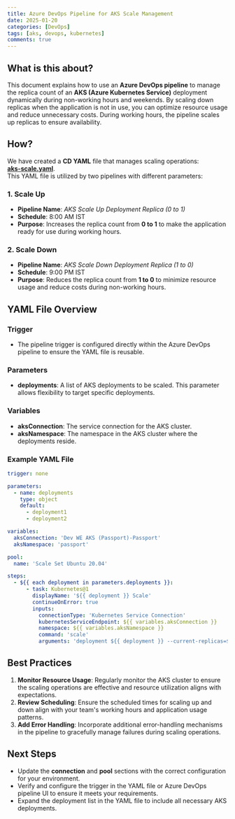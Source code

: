 ```yaml
---
title: Azure DevOps Pipeline for AKS Scale Management
date: 2025-01-20
categories: [DevOps]
tags: [aks, devops, kubernetes]
comments: true
---
```


## What is this about?

This document explains how to use an **Azure DevOps pipeline** to manage the replica count of an **AKS (Azure Kubernetes Service)** deployment dynamically during non-working hours and weekends. By scaling down replicas when the application is not in use, you can optimize resource usage and reduce unnecessary costs. During working hours, the pipeline scales up replicas to ensure availability.

## How?

We have created a **CD YAML** file that manages scaling operations:  
**[aks-scale.yaml](https://dev.azure.com/euromonitor/Passport/_git/DevOps?path=/pipelines/scheduled/aks-scale.yaml)**.  
This YAML file is utilized by two pipelines with different parameters:

### 1. **Scale Up**

- **Pipeline Name**: *AKS Scale Up Deployment Replica (0 to 1)*
- **Schedule**: 8:00 AM IST
- **Purpose**: Increases the replica count from **0 to 1** to make the application ready for use during working hours.

### 2. **Scale Down**

- **Pipeline Name**: *AKS Scale Down Deployment Replica (1 to 0)*
- **Schedule**: 9:00 PM IST
- **Purpose**: Reduces the replica count from **1 to 0** to minimize resource usage and reduce costs during non-working hours.

## YAML File Overview

### Trigger

- The pipeline trigger is configured directly within the Azure DevOps pipeline to ensure the YAML file is reusable.

### Parameters

- **deployments**: A list of AKS deployments to be scaled. This parameter allows flexibility to target specific deployments.

### Variables

- **aksConnection**: The service connection for the AKS cluster.
- **aksNamespace**: The namespace in the AKS cluster where the deployments reside.

### Example YAML File

```yaml
trigger: none

parameters:
  - name: deployments
    type: object
    default:
      - deployment1
      - deployment2

variables:
  aksConnection: 'Dev WE AKS (Passport)-Passport'
  aksNamespace: 'passport'

pool:
  name: 'Scale Set Ubuntu 20.04'

steps:
  - ${{ each deployment in parameters.deployments }}:
      - task: Kubernetes@1
        displayName: '${{ deployment }} Scale'
        continueOnError: true
        inputs:
          connectionType: 'Kubernetes Service Connection'
          kubernetesServiceEndpoint: ${{ variables.aksConnection }}
          namespace: ${{ variables.aksNamespace }}
          command: 'scale'
          arguments: 'deployment ${{ deployment }} --current-replicas=$(currentReplicaCount) --replicas=$(replicaCount)'
```

## Best Practices

1. **Monitor Resource Usage**: Regularly monitor the AKS cluster to ensure the scaling operations are effective and resource utilization aligns with expectations.
2. **Review Scheduling**: Ensure the scheduled times for scaling up and down align with your team's working hours and application usage patterns.
3. **Add Error Handling**: Incorporate additional error-handling mechanisms in the pipeline to gracefully manage failures during scaling operations.

## Next Steps

- Update the **connection** and **pool** sections with the correct configuration for your environment.
- Verify and configure the trigger in the YAML file or Azure DevOps pipeline UI to ensure it meets your requirements.
- Expand the deployment list in the YAML file to include all necessary AKS deployments.

